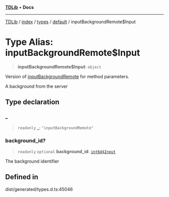 [**TDLib**](../../../../../../README.md) • **Docs**

***

[TDLib](../../../../../../modules.md) / [index](../../../../../README.md) / [types](../../../README.md) / [default](../README.md) / inputBackgroundRemote$Input

# Type Alias: inputBackgroundRemote$Input

> **inputBackgroundRemote$Input**: `object`

Version of [inputBackgroundRemote](inputBackgroundRemote.md) for method parameters.

A background from the server

## Type declaration

### \_

> `readonly` **\_**: `"inputBackgroundRemote"`

### background\_id?

> `readonly` `optional` **background\_id**: [`int64$Input`](int64$Input.md)

The background identifier

## Defined in

dist/generated/types.d.ts:45046
